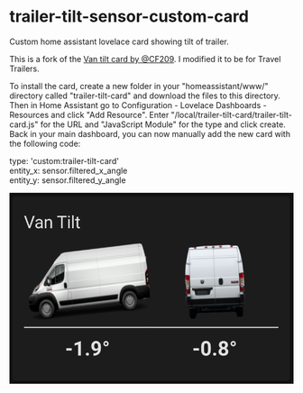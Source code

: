 # trailer-tilt-sensor-custom-card
Custom home assistant lovelace card showing tilt of trailer.

This is a fork of the [Van tilt card by @CF209](https://github.com/CF209/van-tilt-sensor-custom-card).  I modified it to be for Travel Trailers. 

To install the card, create a new folder in your "homeassistant/www/" directory called "trailer-tilt-card" and download the files to this directory. Then in Home Assistant go to Configuration - Lovelace Dashboards - Resources and click "Add Resource". Enter "/local/trailer-tilt-card/trailer-tilt-card.js" for the URL and "JavaScript Module" for the type and click create. Back in your main dashboard, you can now manually add the new card with the following code:

type: 'custom:trailer-tilt-card'<br>
entity_x: sensor.filtered_x_angle<br>
entity_y: sensor.filtered_y_angle<br>

![alt text](https://github.com/CF209/vanomation_website/blob/main/assets/img/tilt/tilt5.png)
